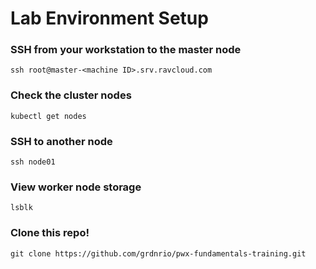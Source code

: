 # Lab Environment Setup

### SSH from your workstation to the master node
`ssh root@master-<machine ID>.srv.ravcloud.com`

### Check the cluster nodes
`kubectl get nodes`

### SSH to another node
`ssh node01`

### View worker node storage
`lsblk`

### Clone this repo!
`git clone https://github.com/grdnrio/pwx-fundamentals-training.git`
